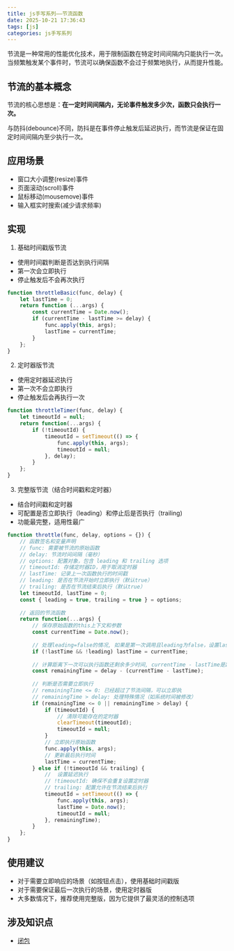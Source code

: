 ```yaml
---
title: js手写系列——节流函数
date: 2025-10-21 17:36:43
tags: [js]
categories: js手写系列
---
```


节流是一种常用的性能优化技术，用于限制函数在特定时间间隔内只能执行一次。当频繁触发某个事件时，节流可以确保函数不会过于频繁地执行，从而提升性能。

<!--more-->

## 节流的基本概念

节流的核心思想是：**在一定时间间隔内，无论事件触发多少次，函数只会执行一次。**

与防抖(debounce)不同，防抖是在事件停止触发后延迟执行，而节流是保证在固定时间间隔内至少执行一次。

## 应用场景

- 窗口大小调整(resize)事件
- 页面滚动(scroll)事件
- 鼠标移动(mousemove)事件
- 输入框实时搜索(减少请求频率)

## 实现

1. 基础时间戳版节流
- 使用时间戳判断是否达到执行间隔
- 第一次会立即执行
- 停止触发后不会再次执行
```javascript
function throttleBasic(func, delay) {
    let lastTime = 0;
    return function (...args) {
        const currentTime = Date.now();
        if (currentTime - lastTime >= delay) {
            func.apply(this, args);
            lastTime = currentTime;
        }
    };
}
```

2. 定时器版节流
- 使用定时器延迟执行
- 第一次不会立即执行
- 停止触发后会再执行一次
```javascript
function throttleTimer(func, delay) {
    let timeoutId = null;
    return function(...args) {
        if (!timeoutId) {
            timeoutId = setTimeout(() => {
                func.apply(this, args);
                timeoutId = null;
            }, delay);
        }
    };
}
```

3. 完整版节流（结合时间戳和定时器）
- 结合时间戳和定时器
- 可配置是否立即执行（leading）和停止后是否执行（trailing)
- 功能最完整，适用性最广
```javascript
function throttle(func, delay, options = {}) {
    // 函数签名和变量声明
    // func: 需要被节流的原始函数
    // delay: 节流时间间隔（毫秒）
    // options: 配置对象，包含 leading 和 trailing 选项
    // timeoutId: 存储定时器ID，用于取消定时器
    // lastTime: 记录上一次函数执行的时间戳
    // leading: 是否在节流开始时立即执行（默认true）
    // trailing: 是否在节流结束后执行（默认true）
    let timeoutId, lastTime = 0;
    const { leading = true, trailing = true } = options;
    
    // 返回的节流函数
    return function(...args) {
        // 保存原始函数的this上下文和参数
        const currentTime = Date.now();
        
        // 处理leading=false的情况, 如果是第一次调用且leading为false，设置lastTime为当前时间, 这样第一次调用不会立即执行
        if (!lastTime && !leading) lastTime = currentTime;
        
        // 计算距离下一次可以执行函数还剩余多少时间, currentTime - lastTime是距离上次执行经过的时间
        const remainingTime = delay - (currentTime - lastTime);
        
        // 判断是否需要立即执行
        // remainingTime <= 0: 已经超过了节流间隔，可以立即执
        // remainingTime > delay: 处理特殊情况（如系统时间被修改）
        if (remainingTime <= 0 || remainingTime > delay) {
            if (timeoutId) {
                // 清除可能存在的定时器
                clearTimeout(timeoutId);
                timeoutId = null;
            }
            // 立即执行原始函数
            func.apply(this, args);
            // 更新最后执行时间
            lastTime = currentTime;
        } else if (!timeoutId && trailing) {
            //  设置延迟执行
            // !timeoutId: 确保不会重复设置定时器
            // trailing: 配置允许在节流结束后执行
            timeoutId = setTimeout(() => {
                func.apply(this, args);
                lastTime = Date.now();
                timeoutId = null;
            }, remainingTime);
        }
    };
}
```

## 使用建议
- 对于需要立即响应的场景（如按钮点击），使用基础时间戳版
- 对于需要保证最后一次执行的场景，使用定时器版
- 大多数情况下，推荐使用完整版，因为它提供了最灵活的控制选项

## 涉及知识点
- [闭包](https://lirifa.github.io/js%E6%89%8B%E5%86%99%E7%B3%BB%E5%88%97%E2%80%94%E2%80%94%E8%8A%82%E6%B5%81%E5%87%BD%E6%95%B0.html)
